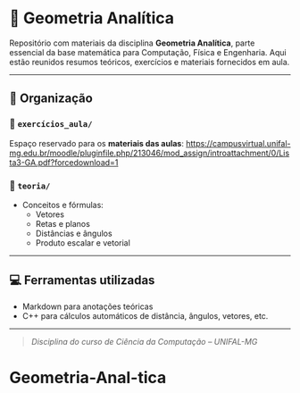 # 📐 Geometria Analítica

Repositório com materiais da disciplina **Geometria Analítica**, parte essencial da base matemática para Computação, Física e Engenharia. Aqui estão reunidos resumos teóricos, exercícios e materiais fornecidos em aula.

---

## 📂 Organização

### 🧾 `exercícios_aula/`
Espaço reservado para os **materiais das aulas**:
https://campusvirtual.unifal-mg.edu.br/moodle/pluginfile.php/213046/mod_assign/introattachment/0/Lista3-GA.pdf?forcedownload=1

### 📘 `teoria/`
- Conceitos e fórmulas:
  - Vetores
  - Retas e planos
  - Distâncias e ângulos
  - Produto escalar e vetorial

---

## 💻 Ferramentas utilizadas

- Markdown para anotações teóricas
- C++ para cálculos automáticos de distância, ângulos, vetores, etc.

---

> _Disciplina do curso de Ciência da Computação – UNIFAL-MG_
# Geometria-Anal-tica
